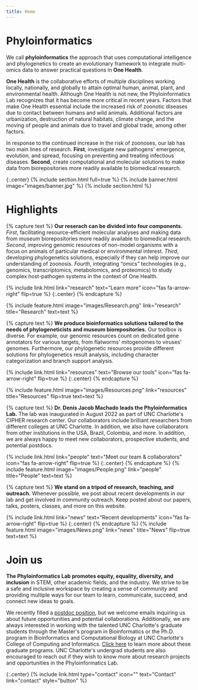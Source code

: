 ```yaml
---
title: Home
---
```


<!--Openning statement-->

# Phyloinformatics

We call **phyloinformatics** the approach that uses computational intelligence and phylogenetics to create an evolutionary framework to integrate multi-omics data to answer practical questions in **One Health**.

**One Health** is the collaborative efforts of multiple disciplines working locally, nationally, and globally to attain optimal human, animal, plant, and environmental health. Although One Health is not new, the Phyloinformatics Lab recognizes that it has become more critical in recent years. Factors that make One Health essential include the increased risk of zoonotic diseases due to contact between humans and wild animals. Additional factors are urbanization, destruction of natural habitats, climate change, and the moving of people and animals due to travel and global trade, among other factors.

In response to the continued increase in the risk of zoonoses, our lab has two main lines of research. **First**, investigate new pathogens' emergence, evolution, and spread, focusing on preventing and treating infectious diseases. **Second**, create computational and molecular solutions to make data from biorepositories more readily available to biomedical research.

<!--Banner-->

{:.center}
{% include section.html full=true %}
{% include banner.html image="images/banner.jpg" %}
{% include section.html %}

# Highlights

<!--Research-->

{% capture text %}
**Our reserach can be divided into four components.** _First_, facilitating resource-efficient molecular analyses and making data from museum biorepositories more readily available to biomedical research. _Second_, improving genomic resources of non-model organisms with a focus on animals of particular medical or environmental interest. _Third_, developing phylogenetics solutions, especially if they can help improve our understanding of zoonosis. _Fourth_, integrating “omics” technologies (e.g., genomics, transcriptomics, metabolomics, and proteomics) to study complex host-pathogen systems in the context of One Health.

{% include link.html link="research" text="Learn more" icon="fas fa-arrow-right" flip=true %}
{:.center}
{% endcapture %}

{% include feature.html image="images/Research.png" link="research" title="Research" text=text %}

<!--Resources-->

{% capture text %}
**We produce bioinformatics solutions tailored to the needs of phylogeneticists and museum biorepositories.** Our toolbox is diverse. For example, our genomic resources count on dedicated gene annotators for various targets, from flatworms' mitogenomes to viruses' genomes. Furthermore, our phylogenetic resources provide different solutions for phylogenetics result analysis, including character categorization and branch support analysis.

{% include link.html link="resources" text="Browse our tools" icon="fas fa-arrow-right" flip=true %}
{:.center}
{% endcapture %}

{% include feature.html image="images/Resources.png" link="resources" title="Resources" flip=true text=text %}

<!--People-->

{% capture text %}
**Dr. Denis Jacob Machado leads the Phyloinformatics Lab.** The lab was inaugurated in August 2022 as part of UNC Charlotte's CIPHER research center. Our collaborators include brilliant researchers from different colleges at UNC Charlotte. In addition, we also have collaborators from other institutions in the USA, Brazil, Colombia, and more. In addition, we are always happy to meet new collaborators, prospective students, and potential postdocs.

{% include link.html link="people" text="Meet our team & collaborators" icon="fas fa-arrow-right" flip=true %}
{:.center}
{% endcapture %}
{% include feature.html image="images/People.png" link="people" title="People" text=text %}

<!--News-->

{% capture text %}
**We stand on a tripod of research, teaching, and outreach.** Whenever possible, we post about recent developments in our lab and get involved in community outreach. Keep posted about our papers, talks, posters, classes, and more on this website.

{% include link.html link="news" text="Recent developments" icon="fas fa-arrow-right" flip=true %}
{:.center}
{% endcapture %}
{% include feature.html image="images/News.png" link="news" title="News" flip=true text=text %}

<!--Closing remarks-->

# Join us

**The Phyloinformatics Lab promotes equity, equality, diversity, and inclusion** in STEM, other academic fields, and the industry. We strive to be a safe and inclusive workspace by creating a sense of community and providing multiple ways for our team to learn, communicate, succeed, and connect new ideas to goals.

We recently filled a [postdoc position](https://phyloinformatics.com/2022/11/02/POST40.html), but we welcome emails inquiring us about future opportunities and potential collaborations. Additionally, we are always interested in working with the talented UNC Charlotte's graduate students through the Master's program in Bioinformatics or the Ph.D. program in Bioinformatics and Computational Biology at UNC Charlotte's College of Computing and Informatics. [Click here](https://cci.charlotte.edu/graduate-programs) to learn more about these graduate programs. UNC Charlotte's undergrad students are also encouraged to reach out if they wish to know more about research projects and opportunities in the Phyloinformatics Lab.

{:.center}
{% include link.html type="contact" icon="" text="Contact" link="contact" style="button" %}
